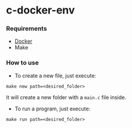 # c-docker-env

### Requirements
- [Docker](https://www.docker.com/)
- Make

### How to use

- To create a new file, just execute:
```
make new path=<desired_folder>
```
It will create a new folder with a `main.c` file inside.

- To run a program, just execute:
```
make run path=<desired_folder>
```
